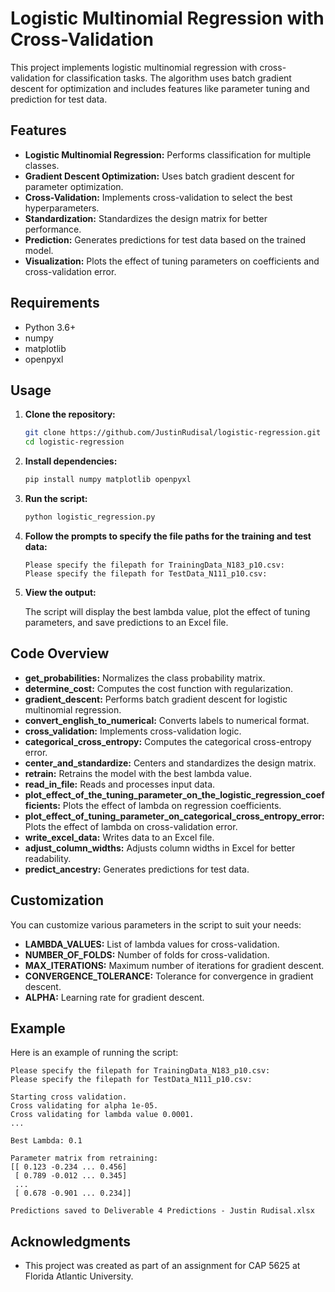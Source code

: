 
# Logistic Multinomial Regression with Cross-Validation

This project implements logistic multinomial regression with cross-validation for classification tasks. The algorithm uses batch gradient descent for optimization and includes features like parameter tuning and prediction for test data.

## Features

- **Logistic Multinomial Regression:** Performs classification for multiple classes.
- **Gradient Descent Optimization:** Uses batch gradient descent for parameter optimization.
- **Cross-Validation:** Implements cross-validation to select the best hyperparameters.
- **Standardization:** Standardizes the design matrix for better performance.
- **Prediction:** Generates predictions for test data based on the trained model.
- **Visualization:** Plots the effect of tuning parameters on coefficients and cross-validation error.

## Requirements

- Python 3.6+
- numpy
- matplotlib
- openpyxl

## Usage

1. **Clone the repository:**

   ```bash
   git clone https://github.com/JustinRudisal/logistic-regression.git
   cd logistic-regression
   ```

2. **Install dependencies:**

   ```bash
   pip install numpy matplotlib openpyxl
   ```

3. **Run the script:**

   ```bash
   python logistic_regression.py
   ```

4. **Follow the prompts to specify the file paths for the training and test data:**

   ```
   Please specify the filepath for TrainingData_N183_p10.csv: 
   Please specify the filepath for TestData_N111_p10.csv: 
   ```

5. **View the output:**

   The script will display the best lambda value, plot the effect of tuning parameters, and save predictions to an Excel file.

## Code Overview

- **get_probabilities:** Normalizes the class probability matrix.
- **determine_cost:** Computes the cost function with regularization.
- **gradient_descent:** Performs batch gradient descent for logistic multinomial regression.
- **convert_english_to_numerical:** Converts labels to numerical format.
- **cross_validation:** Implements cross-validation logic.
- **categorical_cross_entropy:** Computes the categorical cross-entropy error.
- **center_and_standardize:** Centers and standardizes the design matrix.
- **retrain:** Retrains the model with the best lambda value.
- **read_in_file:** Reads and processes input data.
- **plot_effect_of_the_tuning_parameter_on_the_logistic_regression_coefficients:** Plots the effect of lambda on regression coefficients.
- **plot_effect_of_tuning_parameter_on_categorical_cross_entropy_error:** Plots the effect of lambda on cross-validation error.
- **write_excel_data:** Writes data to an Excel file.
- **adjust_column_widths:** Adjusts column widths in Excel for better readability.
- **predict_ancestry:** Generates predictions for test data.

## Customization

You can customize various parameters in the script to suit your needs:

- **LAMBDA_VALUES:** List of lambda values for cross-validation.
- **NUMBER_OF_FOLDS:** Number of folds for cross-validation.
- **MAX_ITERATIONS:** Maximum number of iterations for gradient descent.
- **CONVERGENCE_TOLERANCE:** Tolerance for convergence in gradient descent.
- **ALPHA:** Learning rate for gradient descent.

## Example

Here is an example of running the script:

```plaintext
Please specify the filepath for TrainingData_N183_p10.csv: 
Please specify the filepath for TestData_N111_p10.csv: 

Starting cross validation.
Cross validating for alpha 1e-05.
Cross validating for lambda value 0.0001.
...

Best Lambda: 0.1

Parameter matrix from retraining: 
[[ 0.123 -0.234 ... 0.456]
 [ 0.789 -0.012 ... 0.345]
 ...
 [ 0.678 -0.901 ... 0.234]]

Predictions saved to Deliverable 4 Predictions - Justin Rudisal.xlsx
```

## Acknowledgments

- This project was created as part of an assignment for CAP 5625 at Florida Atlantic University.
